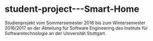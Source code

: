 # student-project---Smart-Home
Studienprojekt vom Sommersemester 2016 bis zum Wintersemester 2016/2017 an der Abteilung für Software Engineering des Instituts für Softwaretechnologie an der Universität Stuttgart.
